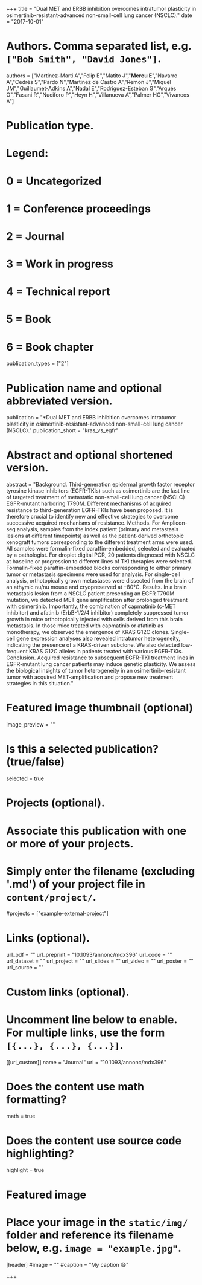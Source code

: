 +++
title = "Dual MET and ERBB inhibition overcomes intratumor plasticity in osimertinib-resistant-advanced non-small-cell lung cancer (NSCLC)."
date = "2017-10-01"

# Authors. Comma separated list, e.g. `["Bob Smith", "David Jones"]`.


authors = ["Martinez-Marti A","Felip E","Matito J","**Mereu E**","Navarro A","Cedrés S","Pardo N","Martinez de Castro A","Remon J","Miquel JM","Guillaumet-Adkins A","Nadal E","Rodriguez-Esteban G","Arqués O","Fasani R","Nuciforo P","Heyn H","Villanueva A","Palmer HG","Vivancos A"]



# Publication type.
# Legend:
# 0 = Uncategorized
# 1 = Conference proceedings
# 2 = Journal
# 3 = Work in progress
# 4 = Technical report
# 5 = Book
# 6 = Book chapter
publication_types = ["2"]

# Publication name and optional abbreviated version.
publication = "*Dual MET and ERBB inhibition overcomes intratumor plasticity in osimertinib-resistant-advanced non-small-cell lung cancer (NSCLC)."
publication_short = "kras_vs_egfr"


# Abstract and optional shortened version.
abstract = "Background. Third-generation epidermal growth factor receptor tyrosine kinase inhibitors (EGFR-TKIs) such as osimertinib are the last line of targeted treatment of metastatic non-small-cell lung cancer (NSCLC) EGFR-mutant harboring T790M. Different mechanisms of acquired resistance to third-generation EGFR-TKIs have been proposed. It is therefore crucial to identify new and effective strategies to overcome successive acquired mechanisms of resistance.
Methods. For Amplicon-seq analysis, samples from the index patient (primary and metastasis lesions at different timepoints) as well as the patient-derived orthotopic xenograft tumors corresponding to the different treatment arms were used. All samples were formalin-fixed paraffin-embedded, selected and evaluated by a pathologist. For droplet digital PCR, 20 patients diagnosed with NSCLC at baseline or progression to different lines of TKI therapies were selected. Formalin-fixed paraffin-embedded blocks corresponding to either primary tumor or metastasis specimens were used for analysis. For single-cell analysis, orthotopically grown metastases were dissected from the brain of an athymic nu/nu mouse and cryopreserved at −80°C.
Results. In a brain metastasis lesion from a NSCLC patient presenting an EGFR T790M mutation, we detected MET gene amplification after prolonged treatment with osimertinib. Importantly, the combination of capmatinib (c-MET inhibitor) and afatinib (ErbB-1/2/4 inhibitor) completely suppressed tumor growth in mice orthotopically injected with cells derived from this brain metastasis. In those mice treated with capmatinib or afatinib as monotherapy, we observed the emergence of KRAS G12C clones. Single-cell gene expression analyses also revealed intratumor heterogeneity, indicating the presence of a KRAS-driven subclone. We also detected low-frequent KRAS G12C alleles in patients treated with various EGFR-TKIs.
Conclusion. Acquired resistance to subsequent EGFR-TKI treatment lines in EGFR-mutant lung cancer patients may induce genetic plasticity. We assess the biological insights of tumor heterogeneity in an osimertinib-resistant tumor with acquired MET-amplification and propose new treatment strategies in this situation."

# Featured image thumbnail (optional)
image_preview = ""

# Is this a selected publication? (true/false)
selected = true

# Projects (optional).
#   Associate this publication with one or more of your projects.
#   Simply enter the filename (excluding '.md') of your project file in `content/project/`.
#projects = ["example-external-project"]

# Links (optional).
url_pdf = ""
url_preprint = "10.1093/annonc/mdx396"
url_code = ""
url_dataset = ""
url_project = ""
url_slides = ""
url_video = ""
url_poster = ""
url_source = ""

# Custom links (optional).
#   Uncomment line below to enable. For multiple links, use the form `[{...}, {...}, {...}]`.
[[url_custom]]
name = "Journal"
url = "10.1093/annonc/mdx396"

# Does the content use math formatting?
math = true

# Does the content use source code highlighting?
highlight = true
  
# Featured image
# Place your image in the `static/img/` folder and reference its filename below, e.g. `image = "example.jpg"`.
[header]
#image = ""
#caption = "My caption :smile:"

+++


